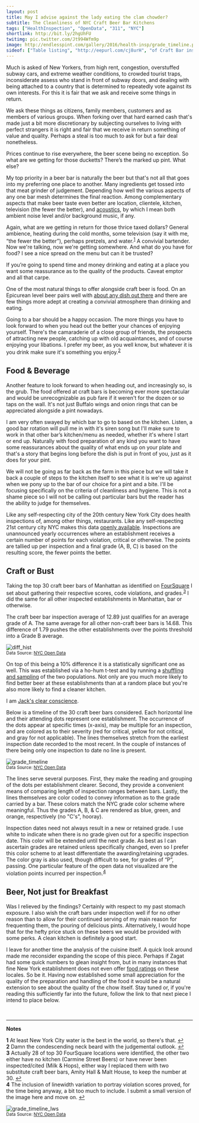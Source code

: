 ```yaml
---
layout: post
title: May I advise against the lady eating the clam chowder?
subtitle: The Cleanliness of NYC Craft Beer Bar Kitchens
tags: ["HealthInspection", "OpenData", "311", "NYC"]
shortlink: http://bit.ly/2hgUhFU
twitimg: pic.twitter.com/Jt994Wfm9p
image: http://endlesspint.com/gallery/2016/health-insp/grade_timeline.png
sideof: ["Table listing", "http://eepurl.com/cj8urH", "of Craft Bar inspection results."]
---
```


Much is asked of New Yorkers, from high rent, congestion, overstuffed subway cars, and extreme weather conditions, to crowded tourist traps, inconsiderate assess who stand in front of subway doors, and dealing with being attached to a country that is determined to repeatedly vote against its own interests. For this it is fair that we ask and receive some things in return. 

We ask these things as citizens, family members, customers and as members of various groups. When forking over that hard earned cash that's made just a bit more discretionary by subjecting ourselves to living with perfect strangers it is right and fair that we receive in return something of value and quality. Perhaps a steal is too much to ask for but a fair deal nonetheless. 

Prices continue to rise everywhere, the beer scene being no exception. So what are we getting for those ducketts? There’s the marked up pint. What else? 

My  top  priority  in  a  beer  bar  is  naturally  the  beer  but  that's  not  all  that  goes  into  my  preferring  one  place  to  another.  Many ingredients  get tossed into that meat grinder of judgement. Depending how well the various aspects of any one bar mesh  determines  the  final  reaction.  Among  complementary  aspects  that make  beer  taste  even  better  are  location,  clientele,  kitchen,  television  (the  fewer  the  better),  and   <a href="http://99percentinvisible.org/episode/reverb-evolution-architectural-acoustics/" target="_blank">acoustics</a>,  by  which  I  mean  both  ambient  noise  level  and/or  background  music,  if  any.

Again, what are we getting in return for those thrice taxed dollars? General ambience,  heating during the cold months,  some television (say it with me, “the fewer the better”),  perhaps pretzels, and  water.<sup id="a1">[1](#f1)</sup> A convivial bartender. Now we're talking, now we're getting somewhere. And what do you have for food? I see a nice spread on the menu but can it be trusted? 

If  you’re  going  to  spend  time  and  money  drinking and  eating  at  a place  you want some reassurance as to the quality of the products.  Caveat  emptor  and  all  that  carpe.

One  of  the  most  natural  things  to  offer  alongside  craft  beer  is  food.  On  an Epicurean  level  beer pairs  well  with  <a href="http://store.brooklynbrewery.com/brewmasters-table" target="_blank">about  any dish out  there</a> and there are few things more adept at creating a convivial atmosphere than drinking and eating. 

Going  to  a  bar  should  be  a  happy  occasion.  The  more  things  you  have  to  look  forward  to  when  you  head  out  the  better your  chances  of  enjoying  yourself.  There's  the  camaraderie of a close group of  friends,  the  prospects  of  attracting  new  people,  catching  up  with  old  acquaintances,  and  of  course  enjoying  your  libations.  I  prefer  my  beer,  as  you  well  know,  but  whatever  it  is  you  drink  make  sure  it's  something  you  enjoy.<sup id="a2">[2](#f2)</sup>   

## Food & Beverage

Another  feature  to look forward  to  when  heading  out,  and  increasingly  so,  is  the  grub.  The  food  offered  at  craft bars  is  becoming ever more spectacular  and  would  be  unrecognizable  as  pub fare  if  it  weren't  for  the  dozen  or  so  taps on the wall.  It's  not  just  Buffalo wings  and  onion rings that  can  be  appreciated alongside a pint nowadays.  

I am   very  often  swayed  by  which  bar to  go  to  based  on  the  kitchen.  Listen,  a  good  bar   rotation  will  pull  me  in  with  it's  siren  song  but  I'll  make  sure  to  work  in  that  other  bar’s  kitchen/menu  as  needed,  whether  it's  where  I  start  or  end  up.  Naturally  with  food  preparation  of  any  kind  you  want  to  have  some  reassurances  about  the  quality  of  what  ends  up  on  your  plate  and  that's  a  story  that  begins  long before  the  dish  is  put  in  front  of  you,  just  as  it  does  for  your  pint.  

We  will not  be  going  as  far  back  as  the  farm  in  this  piece  but  we  will  take  it  back  a  couple  of  steps  to  the  kitchen  itself  to  see  what  it  is  we're  up  against  when  we  pony  up  to  the  bar  of  our  choice  for  a  pint  and  a  bite. I'll  be  focusing  specifically  on the  criteria of  cleanliness  and  hygiene.  This  is  not a  shame  piece  so  I  will not be  calling  out  particular  bars  but  the  reader  has the ability to  judge  for  themselves.

Like  any  self-respecting  city  of  the  20th  century  New  York  City  does  health  inspections  of,  among  other  things,  restaurants.  Like  any  self-respecting  21st  century  city  NYC makes  this  data  <a href="https://nycopendata.socrata.com/" target="_blank">openly  available</a>.  Inspections  are  unannounced  yearly  occurrences  where  an  establishment  receives  a  certain  number  of  points  for  each  violation,  critical  or  otherwise.  The  points  are  tallied  up  per inspection  and a final grade (A, B, C) is  based  on  the  resulting  score, the fewer points  the  better.

## Craft or Bust

Taking  the  top  30  craft  beer  bars  of  Manhattan  as  identified  on <a href="https://foursquare.com/explore?mode=url&near=New%20York%2C%20NY%2C%20United%20States&nearGeoId=72057594043056517&q=Craft%20beer" target="_blank">FourSquare</a>  I  set about  gathering  their  respective  scores,  code  violations,  and  grades.<sup id="a3">[3](#f3)</sup>  I  did  the  same  for  all  other  inspected  establishments  in  Manhattan,  bar  or  otherwise. 

The  craft  beer  bar  inspection  average  of  12.89 just  qualifies  for  an average grade of A.  The  same  average  for  all  other  non-craft  beer  bars  is  14.68.  This  difference  of  1.79  pushes  the  other  establishments  over  the  points threshold  into  a  Grade  B  average.  

<img src="/gallery/2016/health-insp/diff_hist.png" alt="diff_hist" align="middle" /><br>
<sub>Data Source: <a href="https://nycopendata.socrata.com/" target="_blank">NYC Open Data</a></sub>

On  top  of  this  being a 10%  difference  it  is  a  statistically  significant  one as well.  This  was  established  via  a  ho-hum t-test  and  by  running  a <a href="https://gist.github.com/endlesspint8/f7e919572db35013cf9cfe347e348c2a#file-1_eg_shuff_samp-py" target="_blank">shuffling  and sampling</a> of  the  two  populations.  Not  only  are  you  much more  likely  to  find  better  beer  at  these  establishments  than at  a  random  place  but  you're  also  more  likely  to  find  a  cleaner  kitchen.  

I  am  <a href="https://www.youtube.com/watch?v=xdXO52ZMcCM" target="_blank">Jack's  clear  conscience</a>.

Below is a timeline of the 30 craft beer bars considered. Each horizontal line and their attending dots represent one establishment. The occurrence of the dots appear at specific times (x-axis), may be multiple for an inspection, and are colored as to their severity (red for critical, yellow for not critical, and gray for not applicable). The lines themselves stretch from the earliest inspection date recorded to the most recent. In the couple of instances of there being only one inspection to date no line is present. 

<img src="/gallery/2016/health-insp/grade_timeline.png" alt="grade_timeline" align="middle" /><br>
<sub>Data Source: <a href="https://nycopendata.socrata.com/" target="_blank">NYC Open Data</a></sub>

The lines serve several purposes. First, they make the reading and grouping of the dots per establishment clearer. Second, they provide a convenient means of comparing length of inspection ranges between bars. Lastly, the lines themselves are color coded to convey information as to the grade carried by a bar. These colors match the NYC grade color scheme where meaningful. Thus the grades A, B, & C are rendered as blue, green, and orange, respectively (no "C's", hooray). 

Inspection dates need not always result in a new or retained grade. I use white to indicate when there is no grade given out for a specific inspection date. This color will be extended until the next grade. As best as I can ascertain grades are retained unless specifically changed, even so I prefer this color scheme to at least differentiate the awarding/retaining upgrades. The color gray is also used, though difficult to see, for grades of “P”, passing. One particular feature of the open data not visualized are the violation points incurred per inspection.<sup id="a4">[4](#f4)</sup> 

## Beer, Not just for Breakfast

Was I relieved by the findings? Certainly with respect to my past stomach exposure. I also wish the craft bars under inspection well if for no other reason than to allow for their continued serving of my main reason for frequenting them, the pouring of delicious pints. Alternatively, I would hope that for the hefty price stuck on these beers we would be provided with some perks. A clean kitchen is definitely a good start.

I leave for another time the analysis of the cuisine itself. A quick look around made me  reconsider expanding the scope of this piece. Perhaps if Zagat had some quick numbers to glean insight from, but in many instances that fine New York establishment does not even offer <a href="https://www.zagat.com/l/new-york-city/best-beer-specialists-in-nyc" target="_blank">food ratings</a> on these locales. So be it. Having now established some small appreciation for the quality of the preparation and handling of the food it would be a natural extension to see about the quality of the chow itself. Stay tuned or, if you're reading this sufficiently far into the future, follow the link to that next piece I intend to place below.

<br>

---

**Notes**

<b id="f1">1</b> At least  New  York  City  water  is  the  best  in  the  world,  so  there's  that. [↩](#a1) <br>
<b id="f2">2</b> Damn the  condescending neck beard  with the judgemental outlook. [↩](#a2) <br>
<b id="f3">3</b> Actually 28 of top 30 FourSquare locations were identified, the other two either have no kitchen (Carmine Street Beers) or have never been inspected/cited (Milk & Hops), either way I replaced them with two substitute craft beer bars, Amity Hall & Malt House, to keep the number at 30. [↩](#a3) <br>
<b id="f4">4</b> The inclusion of linewidth variation to portray violation scores proved, for the time being anyway, a bit too much to include. I submit a small version of the image here and move on. [↩](#a4) <br>

<img src="/gallery/2016/health-insp/grade_timeline_lws.png" alt="grade_timeline_lws" align="middle" /><br>
<sub>Data Source: <a href="https://nycopendata.socrata.com/" target="_blank">NYC Open Data</a></sub>


